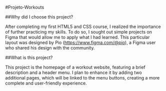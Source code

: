 #Projeto-Workouts

##Why did I choose this project?

After completing my first HTML5 and CSS course, I realized the importance of further practicing my skills. To do so, I sought out simple projects on Figma that would allow me to apply what I had learned.
This particular layout was designed by Pio (https://www.figma.com/@pio), a Figma user who shared his design with the community.

##What is this project?

This project is the homepage of a workout website, featuring a brief description and a header menu.
I plan to enhance it by adding two additional pages, which will be linked to the menu buttons, creating a more complete and user-friendly experience.
